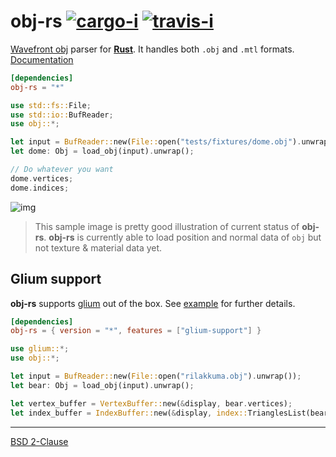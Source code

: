 obj-rs [![cargo-i][]][cargo-a] [![travis-i][]][travis-a]
========

[Wavefront obj][obj] parser for **[Rust][]**. It handles both `.obj` and `.mtl`
formats. [Documentation][docs]

```toml
[dependencies]
obj-rs = "*"
```
```rust
use std::fs::File;
use std::io::BufReader;
use obj::*;

let input = BufReader::new(File::open("tests/fixtures/dome.obj").unwrap());
let dome: Obj = load_obj(input).unwrap();

// Do whatever you want
dome.vertices;
dome.indices;
```

![img][]

> This sample image is pretty good illustration of current status of **obj-rs**.
**obj-rs** is currently able to load position and normal data of `obj` but not
texture & material data yet.

Glium support
--------

**obj-rs** supports [glium][] out of the box. See [example][] for further details.

```toml
[dependencies]
obj-rs = { version = "*", features = ["glium-support"] }
```
```rust
use glium::*;
use obj::*;

let input = BufReader::new(File::open("rilakkuma.obj").unwrap());
let bear: Obj = load_obj(input).unwrap();

let vertex_buffer = VertexBuffer::new(&display, bear.vertices);
let index_buffer = IndexBuffer::new(&display, index::TrianglesList(bear.indices));
```

--------

[BSD 2-Clause](LICENSE.md)

[cargo-i]: https://img.shields.io/badge/cargo-v0.4.5-yellowgreen.svg?style=flat
[cargo-a]: https://crates.io/crates/obj-rs
[travis-i]: https://travis-ci.org/simnalamburt/obj-rs.svg?branch=master
[travis-a]: https://travis-ci.org/simnalamburt/obj-rs
[obj]: https://en.wikipedia.org/wiki/Wavefront_.obj_file
[Rust]: http://rust-lang.org
[docs]: https://simnalamburt.github.io/obj-rs
[img]: http://simnalamburt.github.io/obj-rs/screenshot.png
[glium]: https://github.com/tomaka/glium
[example]: examples/glium.rs
